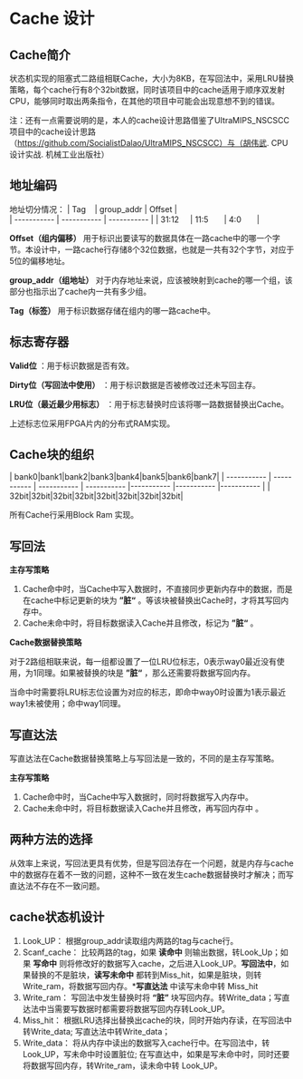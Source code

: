 # Cache 设计
## Cache简介
状态机实现的阻塞式二路组相联Cache，大小为8KB，在写回法中，采用LRU替换策略，每个cache行有8个32bit数据，同时该项目中的cache适用于顺序双发射CPU，能够同时取出两条指令，在其他的项目中可能会出现意想不到的错误。

注：还有一点需要说明的是，本人的cache设计思路借鉴了UItraMIPS_NSCSCC项目中的cache设计思路（https://github.com/SocialistDalao/UltraMIPS_NSCSCC）与（胡伟武. CPU设计实战. 机械工业出版社）

## 地址编码

地址切分情况：
| Tag    | group_addr |  Offset |  
| ----------- | ----------- |   ----------- | 
| 31:12     | 11:5       |  4:0       | 

**Offset（组内偏移）** 用于标识出要读写的数据具体在一路cache中的哪一个字节。本设计中，一路cache行存储8个32位数据，也就是一共有32个字节，对应于5位的偏移地址。

**group_addr（组地址）** 对于内存地址来说，应该被映射到cache的哪一个组，该部分也指示出了cache内一共有多少组。

**Tag（标签）** 用于标识数据存储在组内的哪一路cache中。


## 标志寄存器

**Valid位** ：用于标识数据是否有效。

**Dirty位（写回法中使用）** ：用于标识数据是否被修改过还未写回主存。

**LRU位（最近最少用标志）** ：用于标志替换时应该将哪一路数据替换出Cache。

上述标志位采用FPGA片内的分布式RAM实现。

## Cache块的组织
| bank0|bank1|bank2|bank3|bank4|bank5|bank6|bank7|
| ----------- | ----------- |   ----------- | ----------- |----------- |----------- |----------- |
| 32bit|32bit|32bit|32bit|32bit|32bit|32bit|32bit|

所有Cache行采用Block Ram 实现。

## 写回法

**主存写策略**

1. Cache命中时，当Cache中写入数据时，不直接同步更新内存中的数据，而是在cache中标记更新的块为 **”脏“** 。等该块被替换出Cache时，才将其写回内存中。
2. Cache未命中时，将目标数据读入Cache并且修改，标记为 **”脏“** 。  

**Cache数据替换策略**

对于2路组相联来说，每一组都设置了一位LRU位标志，0表示way0最近没有使用，为1同理。如果被替换的块是 **”脏“** ，那么还需要将数据写回内存。

当命中时需要将LRU标志位设置为对应的标志，即命中way0时设置为1表示最近way1未被使用；命中way1同理。

## 写直达法
写直达法在Cache数据替换策略上与写回法是一致的，不同的是主存写策略。

**主存写策略**

1. Cache命中时，当Cache中写入数据时，同时将数据写入内存中。
2. Cache未命中时，将目标数据读入Cache并且修改，再写回内存中 。 

## 两种方法的选择
从效率上来说，写回法更具有优势，但是写回法存在一个问题，就是内存与cache中的数据存在着不一致的问题，这种不一致在发生cache数据替换时才解决；而写直达法不存在不一致问题。

## cache状态机设计
1. Look_UP： 根据group_addr读取组内两路的tag与cache行。
2. Scanf_cache： 比较两路的tag，如果 **读命中** 则输出数据，转Look_Up；如果 **写命中** 则将修改好的数据写入cache，之后进入Look_UP。**写回法中**，如果替换的不是脏块，**读写未命中** 都转到Miss_hit，如果是脏块，则转Write_ram，将数据写回内存。***写直达法** 中读写未命中转 Miss_hit
3. Write_ram： 写回法中发生替换时将 **“脏”** 块写回内存。转Write_data；写直达法中当需要写数据时都需要将数据写回内存转Look_UP。
4. Miss_hit： 根据LRU选择出替换出cache的块，同时开始内存读，在写回法中转Write_data; 写直达法中转Write_data；
5. Write_data： 将从内存中读出的数据写入cache行中。在写回法中，转Look_UP，写未命中时设置脏位; 在写直达中，如果是写未命中时，同时还要将数据写回内存，转Write_ram，读未命中转 Look_UP。